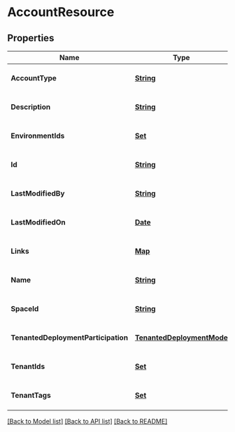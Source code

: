 # AccountResource
## Properties

Name | Type | Description | Notes
------------ | ------------- | ------------- | -------------
**AccountType** | [**String**](string.md) |  | [optional] [default to null]
**Description** | [**String**](string.md) |  | [optional] [default to null]
**EnvironmentIds** | [**Set**](string.md) |  | [optional] [default to null]
**Id** | [**String**](string.md) |  | [optional] [default to null]
**LastModifiedBy** | [**String**](string.md) |  | [optional] [default to null]
**LastModifiedOn** | [**Date**](DateTime.md) |  | [optional] [default to null]
**Links** | [**Map**](string.md) |  | [optional] [default to null]
**Name** | [**String**](string.md) |  | [optional] [default to null]
**SpaceId** | [**String**](string.md) |  | [optional] [default to null]
**TenantedDeploymentParticipation** | [**TenantedDeploymentMode**](TenantedDeploymentMode.md) |  | [optional] [default to null]
**TenantIds** | [**Set**](string.md) |  | [optional] [default to null]
**TenantTags** | [**Set**](string.md) |  | [optional] [default to null]

[[Back to Model list]](../README.md#documentation-for-models) [[Back to API list]](../README.md#documentation-for-api-endpoints) [[Back to README]](../README.md)

